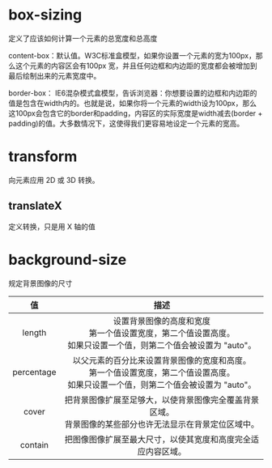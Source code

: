 # box-sizing
定义了应该如何计算一个元素的总宽度和总高度

content-box：默认值。W3C标准盒模型，如果你设置一个元素的宽为100px，那么这个元素的内容区会有100px 宽，并且任何边框和内边距的宽度都会被增加到最后绘制出来的元素宽度中。

border-box： IE6混杂模式盒模型，告诉浏览器：你想要设置的边框和内边距的值是包含在width内的。也就是说，如果你将一个元素的width设为100px，那么这100px会包含它的border和padding，内容区的实际宽度是width减去(border + padding)的值。大多数情况下，这使得我们更容易地设定一个元素的宽高。

# transform
向元素应用 2D 或 3D 转换。

## translateX
定义转换，只是用 X 轴的值

# background-size
规定背景图像的尺寸

值 | 描述
:-: | :-: 
length | 设置背景图像的高度和宽度<br>第一个值设置宽度，第二个值设置高度。<br> 如果只设置一个值，则第二个值会被设置为 "auto"。
percentage | 以父元素的百分比来设置背景图像的宽度和高度。<br>第一个值设置宽度，第二个值设置高度。<br>如果只设置一个值，则第二个值会被设置为 "auto"。
cover | 把背景图像扩展至足够大，以使背景图像完全覆盖背景区域。<br>背景图像的某些部分也许无法显示在背景定位区域中。
contain | 把图像图像扩展至最大尺寸，以使其宽度和高度完全适应内容区域。
